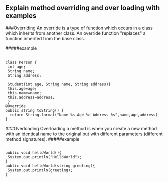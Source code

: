 ## Explain method overriding and over loading with examples

###Overriding
An override is a type of function which occurs in a class which inherits from another class. An override function "replaces" a function inherited from the base class.

#####example
<pre> <code>
class Person {  
 int age;  
 String name;  
 String address;  

 Student(int age, String name, String address){  
 this.age=age;  
 this.name=name;  
 this.address=address;  
 }  
@Override
public string toString() {
  return String.format("Name %s Age %d Address %s",name,age,address)
}
</code></pre>

###Overloading
Overloading a method is when you create a new method with an identical name to the original but with different parameters (different method signatures).
#####example
<pre><code>
public void helloWorld(){
 System.out.println("HelloWorld");
}
public void helloWorld(string greeting){
 System.out.println(greeting);
}
</code></pre>
